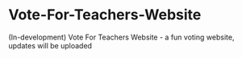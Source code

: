 # Vote-For-Teachers-Website
(In-development)
Vote For Teachers Website - a fun voting website, updates will be uploaded
